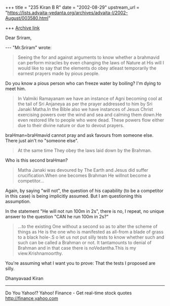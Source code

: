 +++
title = "235 Kiran B R"
date = "2002-08-29"
upstream_url = "https://lists.advaita-vedanta.org/archives/advaita-l/2002-August/003580.html"

+++
[Archive link](https://lists.advaita-vedanta.org/archives/advaita-l/2002-August/003580.html)

Dear Sriram,

--- "Mr.Sriram" <srirudra at VSNL.COM> wrote:
> Seeing the for and against arguments to know whether
> a brahmavid can perform miracles by even changing
> the laws of Nature at His will I would like to say
> that the elements do obey atleast temporarily the
> earnest prayers made by pious people.

Do you know a pious person who can freeze water by
boiling? I'm dying to meet him.

> In Valmiki
> Ramayanam we have an instance of Agni becoming cool
> at the tail of Sri Anjaneya as per the prayer
> addressed to him by Sri Janaki Matha.In the Bible
> also we have instances of Jesus Christ exercising
> powers over the wind and sea and calming them
> down.He even restored life to people who were
> dead.
> These powers flow either due to their divine
> nature or due to devout prayers.

braHman=braHmavid cannot pray and ask favours from
someone else. There just ain't no "someone else".

> At the same time
> They obey the laws laid down by the Brahman.

Who is this second braHman?

> Matha
> Janaki was devoured by The Earth and Jesus did
> suffer crucification.When one becomes Brahman He
> willnot become a competitor...

Again, by saying "will not", the question of his
capability (to be a competitor in this case) is being
implicitly assumed. But I am questioning this
assumption.

In the statement "He will not run 100m in 2s", there
is no, I repeat, no unique answer to the question "CAN
he run 100m in 2s?"

> ...to the existing One
> without a second so  as  to alter the scheme of
> things as He is the one who is  manifested as
> all-from a blade of grass to a black hole-.S o let
> us not put silly tests to know whether such and such
> can be called a Brahman or not.
> It tantamounts to
> denial of Brahman and in that case there is
> noVedantha.This is my view.Krishnamoorthy.
>

You're assuming what I want you to prove: That the
tests I proposed are silly.

Dhanyavaad
Kiran

__________________________________________________
Do You Yahoo!?
Yahoo! Finance - Get real-time stock quotes
http://finance.yahoo.com

